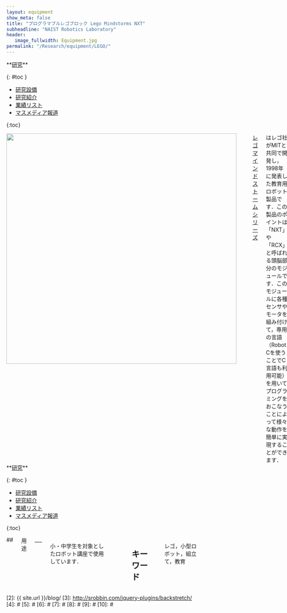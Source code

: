 ```yaml
---
layout: equipment
show_meta: false
title: "プログラマブルレゴブロック Lego Mindstorms NXT"
subheadline: "NAIST Robotics Laboratory"
header:
   image_fullwidth: Equipment.jpg
permalink: "/Research/equipment/LEGO/"
---
```


<div class="row">
<div class="medium-4 medium-push-8 columns" markdown="1">
<div class="panel radius" markdown="1">
**<a href="{{ site.url }}{{ site.baseurl }}/Research/">研究</a>**

{: #toc }
*  <a href="{{ site.url }}{{ site.baseurl }}/Research/equipment/">研究設備</a>  
*  <a href="{{ site.url }}{{ site.baseurl }}/Research/topics/">研究紹介</a>  
*  <a href="{{ site.url }}{{ site.baseurl }}/Research/publication/">業績リスト</a>  
*  <a href="{{ site.url }}{{ site.baseurl }}/Research/press/">マスメディア報道</a>  

{:toc}
</div>
</div><!-- /.medium-4.columns -->

<div class="medium-8 medium-pull-4 columns" markdown="1">
<div style="text-align:center">
<img class="t50" src="{{ site.urlimg }}lego-nxt.jpg" alt="" style="width: 600px;" style="height: 350px;">
</div>
<br/>
<br/>
<a href="https://education.lego.com/ja-jp">レゴ マインドストーム シリーズ</a>はレゴ社がMITと共同で開発し，1998年に発表した教育用ロボット製品です．この製品のポイントは「NXT」や「RCX」と呼ばれる頭脳部分のモジュールです．このモジュールに各種センサやモータを組み付けて，専用の言語（Robot Cを使うことでC言語も利用可能）を用いてプログラミングをおこなうことによって様々な動作を簡単に実現することができます．
</div>
</div><!-- /.row -->

<div class="row">
<div class="medium-4 medium-push-8 columns" markdown="1">
<div class="panel radius" markdown="1">
**<a href="{{ site.url }}{{ site.baseurl }}/Research/">研究</a>**

{: #toc }
*  <a href="{{ site.url }}{{ site.baseurl }}/Research/equipment/">研究設備</a>  
*  <a href="{{ site.url }}{{ site.baseurl }}/Research/topics/">研究紹介</a>  
*  <a href="{{ site.url }}{{ site.baseurl }}/Research/publication/">業績リスト</a>  
*  <a href="{{ site.url }}{{ site.baseurl }}/Research/press/">マスメディア報道</a>  

{:toc}
</div>
</div><!-- /.medium-4.columns -->

<div class="medium-8 medium-pull-4 columns" markdown="1">
## <span style="font-size: 100%">用途</span>
___

小・中学生を対象としたロボット講座で使用しています．

 
<div style="text-align:center">

</div>
<br/>


## <span style="font-size: 100%">キーワード</span>
___
レゴ，小型ロボット，組立て，教育
</div> 
</div><!-- /.row -->



 [1]: http://kramdown.gettalong.org/converter/html.html#toc
 [2]: {{ site.url }}/blog/
 [3]: http://srobbin.com/jquery-plugins/backstretch/
 [4]: #
 [5]: #
 [6]: #
 [7]: #
 [8]: #
 [9]: #
 [10]: #
